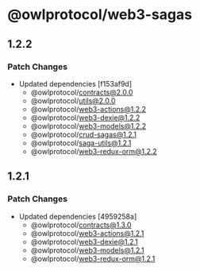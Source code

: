 # @owlprotocol/web3-sagas

## 1.2.2

### Patch Changes

- Updated dependencies [f153af9d]
  - @owlprotocol/contracts@2.0.0
  - @owlprotocol/utils@2.0.0
  - @owlprotocol/web3-actions@1.2.2
  - @owlprotocol/web3-dexie@1.2.2
  - @owlprotocol/web3-models@1.2.2
  - @owlprotocol/crud-sagas@1.2.1
  - @owlprotocol/saga-utils@1.2.1
  - @owlprotocol/web3-redux-orm@1.2.2

## 1.2.1

### Patch Changes

- Updated dependencies [4959258a]
  - @owlprotocol/contracts@1.3.0
  - @owlprotocol/web3-actions@1.2.1
  - @owlprotocol/web3-dexie@1.2.1
  - @owlprotocol/web3-models@1.2.1
  - @owlprotocol/web3-redux-orm@1.2.1

